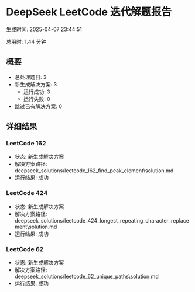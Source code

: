 # DeepSeek LeetCode 迭代解题报告

生成时间: 2025-04-07 23:44:51

总用时: 1.44 分钟

## 概要

- 总处理题目: 3
- 新生成解决方案: 3
  - 运行成功: 3
  - 运行失败: 0
- 跳过已有解决方案: 0

## 详细结果

### LeetCode 162

- 状态: 新生成解决方案
- 解决方案路径: deepseek_solutions/leetcode_162_find_peak_element\solution.md
- 运行结果: 成功

### LeetCode 424

- 状态: 新生成解决方案
- 解决方案路径: deepseek_solutions/leetcode_424_longest_repeating_character_replacement\solution.md
- 运行结果: 成功

### LeetCode 62

- 状态: 新生成解决方案
- 解决方案路径: deepseek_solutions/leetcode_62_unique_paths\solution.md
- 运行结果: 成功

